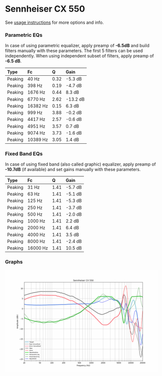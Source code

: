 # Sennheiser CX 550
See [usage instructions](https://github.com/jaakkopasanen/AutoEq#usage) for more options and info.

### Parametric EQs
In case of using parametric equalizer, apply preamp of **-6.5dB** and build filters manually
with these parameters. The first 5 filters can be used independently.
When using independent subset of filters, apply preamp of **-6.5 dB**.

| Type    | Fc       |    Q | Gain     |
|:--------|:---------|:-----|:---------|
| Peaking | 40 Hz    | 0.32 | -5.3 dB  |
| Peaking | 398 Hz   | 0.19 | -4.7 dB  |
| Peaking | 1676 Hz  | 0.44 | 8.3 dB   |
| Peaking | 6770 Hz  | 2.62 | -13.2 dB |
| Peaking | 16382 Hz | 0.15 | 6.3 dB   |
| Peaking | 999 Hz   | 3.88 | -0.2 dB  |
| Peaking | 4417 Hz  | 2.57 | -0.6 dB  |
| Peaking | 4951 Hz  | 3.57 | 0.7 dB   |
| Peaking | 9074 Hz  | 3.73 | -1.6 dB  |
| Peaking | 10389 Hz | 3.05 | 1.4 dB   |

### Fixed Band EQs
In case of using fixed band (also called graphic) equalizer, apply preamp of **-10.7dB**
(if available) and set gains manually with these parameters.

| Type    | Fc       |    Q | Gain    |
|:--------|:---------|:-----|:--------|
| Peaking | 31 Hz    | 1.41 | -5.7 dB |
| Peaking | 63 Hz    | 1.41 | -5.1 dB |
| Peaking | 125 Hz   | 1.41 | -5.3 dB |
| Peaking | 250 Hz   | 1.41 | -3.7 dB |
| Peaking | 500 Hz   | 1.41 | -2.0 dB |
| Peaking | 1000 Hz  | 1.41 | 2.2 dB  |
| Peaking | 2000 Hz  | 1.41 | 6.4 dB  |
| Peaking | 4000 Hz  | 1.41 | 3.5 dB  |
| Peaking | 8000 Hz  | 1.41 | -2.4 dB |
| Peaking | 16000 Hz | 1.41 | 10.5 dB |

### Graphs
![](./Sennheiser%20CX%20550.png)